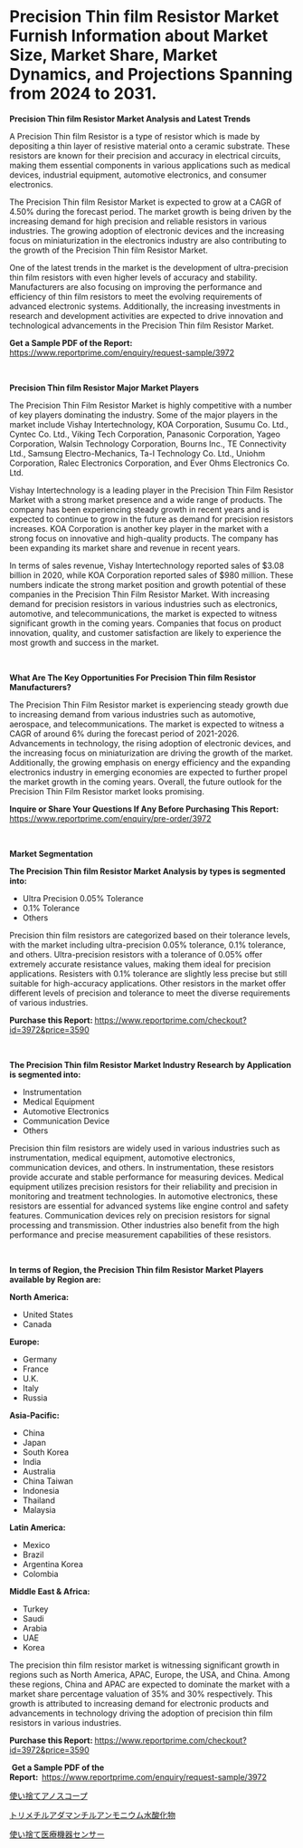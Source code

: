 <p><h1>Precision Thin film Resistor Market Furnish Information about Market Size, Market Share, Market Dynamics, and Projections Spanning from 2024 to 2031.</h1></p><p><strong>Precision Thin film Resistor Market Analysis and Latest Trends</strong></p>
<p><p>A Precision Thin film Resistor is a type of resistor which is made by depositing a thin layer of resistive material onto a ceramic substrate. These resistors are known for their precision and accuracy in electrical circuits, making them essential components in various applications such as medical devices, industrial equipment, automotive electronics, and consumer electronics.</p><p>The Precision Thin film Resistor Market is expected to grow at a CAGR of 4.50% during the forecast period. The market growth is being driven by the increasing demand for high precision and reliable resistors in various industries. The growing adoption of electronic devices and the increasing focus on miniaturization in the electronics industry are also contributing to the growth of the Precision Thin film Resistor Market.</p><p>One of the latest trends in the market is the development of ultra-precision thin film resistors with even higher levels of accuracy and stability. Manufacturers are also focusing on improving the performance and efficiency of thin film resistors to meet the evolving requirements of advanced electronic systems. Additionally, the increasing investments in research and development activities are expected to drive innovation and technological advancements in the Precision Thin film Resistor Market.</p></p>
<p><strong>Get a Sample PDF of the Report:&nbsp;</strong> <a href="https://www.reportprime.com/enquiry/request-sample/3972">https://www.reportprime.com/enquiry/request-sample/3972</a></p>
<p>&nbsp;</p>
<p><strong>Precision Thin film Resistor Major Market Players</strong></p>
<p><p>The Precision Thin Film Resistor Market is highly competitive with a number of key players dominating the industry. Some of the major players in the market include Vishay Intertechnology, KOA Corporation, Susumu Co. Ltd., Cyntec Co. Ltd., Viking Tech Corporation, Panasonic Corporation, Yageo Corporation, Walsin Technology Corporation, Bourns Inc., TE Connectivity Ltd., Samsung Electro-Mechanics, Ta-I Technology Co. Ltd., Uniohm Corporation, Ralec Electronics Corporation, and Ever Ohms Electronics Co. Ltd.</p><p>Vishay Intertechnology is a leading player in the Precision Thin Film Resistor Market with a strong market presence and a wide range of products. The company has been experiencing steady growth in recent years and is expected to continue to grow in the future as demand for precision resistors increases. KOA Corporation is another key player in the market with a strong focus on innovative and high-quality products. The company has been expanding its market share and revenue in recent years.</p><p>In terms of sales revenue, Vishay Intertechnology reported sales of $3.08 billion in 2020, while KOA Corporation reported sales of $980 million. These numbers indicate the strong market position and growth potential of these companies in the Precision Thin Film Resistor Market. With increasing demand for precision resistors in various industries such as electronics, automotive, and telecommunications, the market is expected to witness significant growth in the coming years. Companies that focus on product innovation, quality, and customer satisfaction are likely to experience the most growth and success in the market.</p></p>
<p>&nbsp;</p>
<p><strong>What Are The Key Opportunities For Precision Thin film Resistor Manufacturers?</strong></p>
<p><p>The Precision Thin Film Resistor market is experiencing steady growth due to increasing demand from various industries such as automotive, aerospace, and telecommunications. The market is expected to witness a CAGR of around 6% during the forecast period of 2021-2026. Advancements in technology, the rising adoption of electronic devices, and the increasing focus on miniaturization are driving the growth of the market. Additionally, the growing emphasis on energy efficiency and the expanding electronics industry in emerging economies are expected to further propel the market growth in the coming years. Overall, the future outlook for the Precision Thin Film Resistor market looks promising.</p></p>
<p><strong>Inquire or Share Your Questions If Any Before Purchasing This Report:</strong> <a href="https://www.reportprime.com/enquiry/pre-order/3972">https://www.reportprime.com/enquiry/pre-order/3972</a></p>
<p>&nbsp;</p>
<p><strong>Market Segmentation</strong></p>
<p><strong>The Precision Thin film Resistor Market Analysis by types is segmented into:</strong></p>
<p><ul><li>Ultra Precision 0.05% Tolerance</li><li>0.1% Tolerance</li><li>Others</li></ul></p>
<p><p>Precision thin film resistors are categorized based on their tolerance levels, with the market including ultra-precision 0.05% tolerance, 0.1% tolerance, and others. Ultra-precision resistors with a tolerance of 0.05% offer extremely accurate resistance values, making them ideal for precision applications. Resisters with 0.1% tolerance are slightly less precise but still suitable for high-accuracy applications. Other resistors in the market offer different levels of precision and tolerance to meet the diverse requirements of various industries.</p></p>
<p><strong>Purchase this Report:&nbsp;</strong><a href="https://www.reportprime.com/checkout?id=3972&price=3590">https://www.reportprime.com/checkout?id=3972&price=3590</a></p>
<p>&nbsp;</p>
<p><strong>The Precision Thin film Resistor Market Industry Research by Application is segmented into:</strong></p>
<p><ul><li>Instrumentation</li><li>Medical Equipment</li><li>Automotive Electronics</li><li>Communication Device</li><li>Others</li></ul></p>
<p><p>Precision thin film resistors are widely used in various industries such as instrumentation, medical equipment, automotive electronics, communication devices, and others. In instrumentation, these resistors provide accurate and stable performance for measuring devices. Medical equipment utilizes precision resistors for their reliability and precision in monitoring and treatment technologies. In automotive electronics, these resistors are essential for advanced systems like engine control and safety features. Communication devices rely on precision resistors for signal processing and transmission. Other industries also benefit from the high performance and precise measurement capabilities of these resistors.</p></p>
<p>&nbsp;</p>
<p><strong>In terms of Region, the Precision Thin film Resistor Market Players available by Region are:</strong></p>
<p>
    <p> <strong> North America: </strong>
        <ul>
            <li>United States</li>
            <li>Canada</li>
        </ul>
        </p> 
    <p> <strong> Europe: </strong>
        <ul>
            <li>Germany</li>
            <li>France</li>
            <li>U.K.</li>
            <li>Italy</li>
            <li>Russia</li>
        </ul>
        </p> 
    <p> <strong> Asia-Pacific: </strong>
        <ul>
            <li>China</li>
            <li>Japan</li>
            <li>South Korea</li>
            <li>India</li>
            <li>Australia</li>
            <li>China Taiwan</li>
            <li>Indonesia</li>
            <li>Thailand</li>
            <li>Malaysia</li>
        </ul>
        </p> 
    <p> <strong> Latin America: </strong>
        <ul>
            <li>Mexico</li>
            <li>Brazil</li>
            <li>Argentina Korea</li>
            <li>Colombia</li>
        </ul>
        </p> 
    <p> <strong> Middle East & Africa: </strong>
        <ul>
            <li>Turkey</li>
            <li>Saudi</li>
            <li>Arabia</li>
            <li>UAE</li>
            <li>Korea</li>
        </ul>
    </p>
    </p>
<p><p>The precision thin film resistor market is witnessing significant growth in regions such as North America, APAC, Europe, the USA, and China. Among these regions, China and APAC are expected to dominate the market with a market share percentage valuation of 35% and 30% respectively. This growth is attributed to increasing demand for electronic products and advancements in technology driving the adoption of precision thin film resistors in various industries.</p></p>
<p><strong>Purchase this Report: </strong><a href="https://www.reportprime.com/checkout?id=3972&price=3590">https://www.reportprime.com/checkout?id=3972&price=3590</a></p>
<p>&nbsp;<strong>Get a Sample PDF of the Report:&nbsp;&nbsp;</strong><a href="https://www.reportprime.com/enquiry/request-sample/3972">https://www.reportprime.com/enquiry/request-sample/3972</a></p>
<p><strong></strong></p>
<p><p><a href="https://github.com/marbadji/Market-Research-Report-List-1/blob/main/552399414856.md">使い捨てアノスコープ</a></p><p><a href="https://medium.com/@ashleyivingston5656/%E3%83%88%E3%83%AA%E3%83%A1%E3%83%81%E3%83%AB%E3%82%A2%E3%83%80%E3%83%9E%E3%83%B3%E3%83%81%E3%83%AB%E3%82%A2%E3%83%B3%E3%83%A2%E3%83%8B%E3%82%A6%E3%83%A0%E6%B0%B4%E9%85%B8%E5%8C%96%E7%89%A9%E5%B8%82%E5%A0%B4%E3%81%AF-%E5%B8%82%E5%A0%B4%E3%82%B7%E3%82%A7%E3%82%A2-%E3%82%B5%E3%82%A4%E3%82%BA-%E3%81%8A%E3%82%88%E3%81%B32031%E5%B9%B4%E3%81%BE%E3%81%A7%E3%81%AE%E4%BA%88%E6%B8%AC%E3%81%AB%E7%84%A6%E7%82%B9%E3%82%92%E5%BD%93%E3%81%A6%E3%81%A6%E3%81%84%E3%81%BE%E3%81%99-1de0229823d7">トリメチルアダマンチルアンモニウム水酸化物</a></p><p><a href="https://github.com/KaydenJohns1964/Market-Research-Report-List-1/blob/main/311533014857.md">使い捨て医療機器センサー</a></p></p>